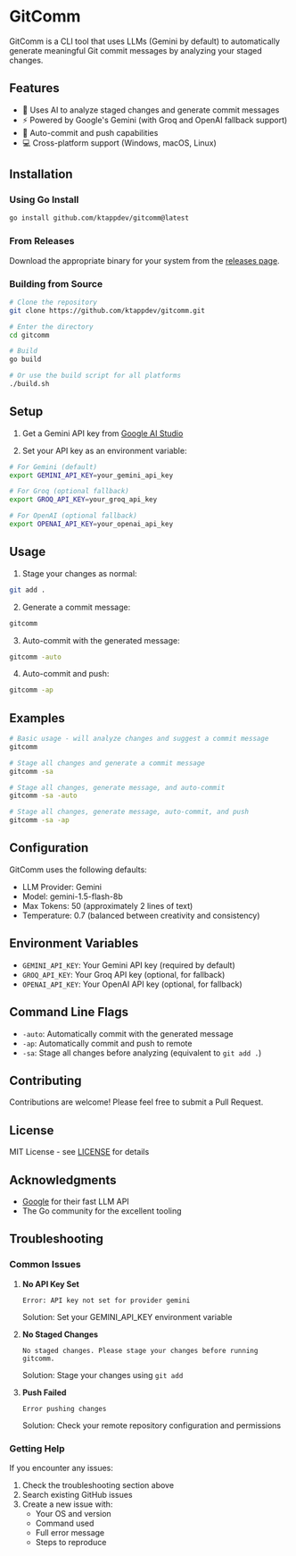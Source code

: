 # GitComm

GitComm is a CLI tool that uses LLMs (Gemini by default) to automatically generate meaningful Git commit messages by analyzing your staged changes.

## Features

- 🤖 Uses AI to analyze staged changes and generate commit messages
- ⚡ Powered by Google's Gemini (with Groq and OpenAI fallback support)
- 🚀 Auto-commit and push capabilities
- 💻 Cross-platform support (Windows, macOS, Linux)

## Installation

### Using Go Install

```bash
go install github.com/ktappdev/gitcomm@latest
```

### From Releases

Download the appropriate binary for your system from the [releases page](https://github.com/ktappdev/gitcomm/releases).

### Building from Source

```bash
# Clone the repository
git clone https://github.com/ktappdev/gitcomm.git

# Enter the directory
cd gitcomm

# Build
go build

# Or use the build script for all platforms
./build.sh
```

## Setup

1. Get a Gemini API key from [Google AI Studio](https://makersuite.google.com/app/apikey)

2. Set your API key as an environment variable:

```bash
# For Gemini (default)
export GEMINI_API_KEY=your_gemini_api_key

# For Groq (optional fallback)
export GROQ_API_KEY=your_groq_api_key

# For OpenAI (optional fallback)
export OPENAI_API_KEY=your_openai_api_key
```

## Usage

1. Stage your changes as normal:

```bash
git add .
```

2. Generate a commit message:

```bash
gitcomm
```

3. Auto-commit with the generated message:

```bash
gitcomm -auto
```

4. Auto-commit and push:

```bash
gitcomm -ap
```

## Examples

```bash
# Basic usage - will analyze changes and suggest a commit message
gitcomm

# Stage all changes and generate a commit message
gitcomm -sa

# Stage all changes, generate message, and auto-commit
gitcomm -sa -auto

# Stage all changes, generate message, auto-commit, and push
gitcomm -sa -ap
```

## Configuration

GitComm uses the following defaults:

- LLM Provider: Gemini
- Model: gemini-1.5-flash-8b
- Max Tokens: 50 (approximately 2 lines of text)
- Temperature: 0.7 (balanced between creativity and consistency)

## Environment Variables

- `GEMINI_API_KEY`: Your Gemini API key (required by default)
- `GROQ_API_KEY`: Your Groq API key (optional, for fallback)
- `OPENAI_API_KEY`: Your OpenAI API key (optional, for fallback)

## Command Line Flags

- `-auto`: Automatically commit with the generated message
- `-ap`: Automatically commit and push to remote
- `-sa`: Stage all changes before analyzing (equivalent to `git add .`)

## Contributing

Contributions are welcome! Please feel free to submit a Pull Request.

## License

MIT License - see [LICENSE](LICENSE) for details

## Acknowledgments

- [Google](https://cloud.google.com/gemini) for their fast LLM API
- The Go community for the excellent tooling

## Troubleshooting

### Common Issues

1. **No API Key Set**

   ```
   Error: API key not set for provider gemini
   ```

   Solution: Set your GEMINI_API_KEY environment variable

2. **No Staged Changes**

   ```
   No staged changes. Please stage your changes before running gitcomm.
   ```

   Solution: Stage your changes using `git add`

3. **Push Failed**
   ```
   Error pushing changes
   ```
   Solution: Check your remote repository configuration and permissions

### Getting Help

If you encounter any issues:

1. Check the troubleshooting section above
2. Search existing GitHub issues
3. Create a new issue with:
   - Your OS and version
   - Command used
   - Full error message
   - Steps to reproduce
